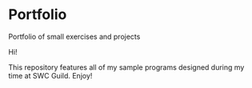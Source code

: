Portfolio
=========

Portfolio of small exercises and projects

Hi!

This repository features all of my sample programs designed during my time at SWC Guild. Enjoy!
